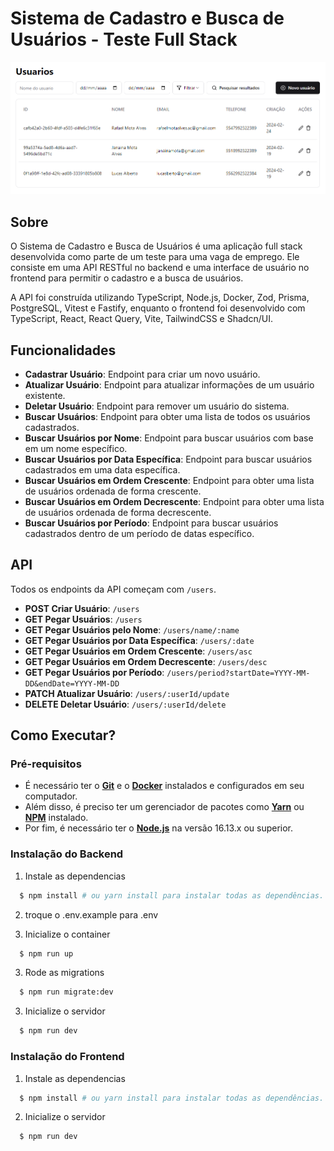 # Sistema de Cadastro e Busca de Usuários - Teste Full Stack

![Aplicacao](./.github/picture1.png)

## Sobre

O Sistema de Cadastro e Busca de Usuários é uma aplicação full stack desenvolvida como parte de um teste para uma vaga de emprego. Ele consiste em uma API RESTful no backend e uma interface de usuário no frontend para permitir o cadastro e a busca de usuários. 

A API foi construída utilizando TypeScript, Node.js, Docker, Zod, Prisma, PostgreSQL, Vitest e Fastify, enquanto o frontend foi desenvolvido com TypeScript, React, React Query, Vite, TailwindCSS e Shadcn/UI.

## Funcionalidades

- **Cadastrar Usuário**: Endpoint para criar um novo usuário.
- **Atualizar Usuário**: Endpoint para atualizar informações de um usuário existente.
- **Deletar Usuário**: Endpoint para remover um usuário do sistema.
- **Buscar Usuários**: Endpoint para obter uma lista de todos os usuários cadastrados.
- **Buscar Usuários por Nome**: Endpoint para buscar usuários com base em um nome específico.
- **Buscar Usuários por Data Específica**: Endpoint para buscar usuários cadastrados em uma data específica.
- **Buscar Usuários em Ordem Crescente**: Endpoint para obter uma lista de usuários ordenada de forma crescente.
- **Buscar Usuários em Ordem Decrescente**: Endpoint para obter uma lista de usuários ordenada de forma decrescente.
- **Buscar Usuários por Período**: Endpoint para buscar usuários cadastrados dentro de um período de datas específico.

## API

Todos os endpoints da API começam com `/users`.

- **POST Criar Usuário**: `/users`
- **GET Pegar Usuários**: `/users`
- **GET Pegar Usuários pelo Nome**: `/users/name/:name`
- **GET Pegar Usuários por Data Específica**: `/users/:date`
- **GET Pegar Usuários em Ordem Crescente**: `/users/asc`
- **GET Pegar Usuários em Ordem Decrescente**: `/users/desc`
- **GET Pegar Usuários por Período**: `/users/period?startDate=YYYY-MM-DD&endDate=YYYY-MM-DD`
- **PATCH Atualizar Usuário**: `/users/:userId/update`
- **DELETE Deletar Usuário**: `/users/:userId/delete`

## Como Executar?

### Pré-requisitos

- É necessário ter o **[Git](https://git-scm.com/)** e o **[Docker](https://www.docker.com/products/docker-desktop/)** instalados e configurados em seu computador.
- Além disso, é preciso ter um gerenciador de pacotes como **[Yarn](https://yarnpkg.com/)** ou **[NPM](https://www.npmjs.com/)** instalado.
- Por fim, é necessário ter o **[Node.js](https://nodejs.org/en)** na versão 16.13.x ou superior.

### Instalação do Backend

1. Instale as dependencias

```sh
  $ npm install # ou yarn install para instalar todas as dependências.
```

2. troque o .env.example para .env

3. Inicialize o container

```sh
  $ npm run up
```

3. Rode as migrations

```sh
  $ npm run migrate:dev
```

3. Inicialize o servidor

```sh
  $ npm run dev
```


### Instalação do Frontend

1. Instale as dependencias

```sh
  $ npm install # ou yarn install para instalar todas as dependências.
```

2. Inicialize o servidor

```sh
  $ npm run dev
```
